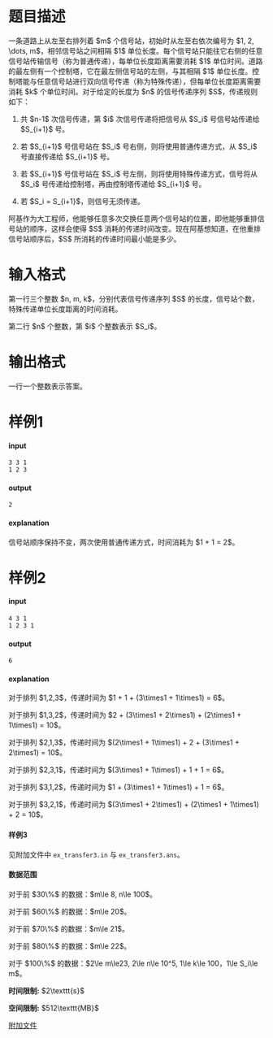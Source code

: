 # 题目描述

<p>一条道路上从左至右排列着 $m$ 个信号站，初始时从左至右依次编号为 $1, 2, \dots, m$，相邻信号站之间相隔 $1$ 单位长度。每个信号站只能往它右侧的任意信号站传输信号（称为普通传递），每单位长度距离需要消耗 $1$ 单位时间。道路的最左侧有一个控制塔，它在最左侧信号站的左侧，与其相隔 $1$ 单位长度。控制塔能与任意信号站进行双向信号传递（称为特殊传递），但每单位长度距离需要消耗 $k$ 个单位时间。对于给定的长度为 $n$ 的信号传递序列 $S$，传递规则如下：</p>
<ol><li><p>共 $n-1$ 次信号传递，第 $i$ 次信号传递将把信号从 $S_i$ 号信号站传递给 $S_{i+1}$ 号。</p>
</li>
<li><p>若 $S_{i+1}$ 号信号站在 $S_i$ 号右侧，则将使用普通传递方式，从 $S_i$ 号直接传递给 $S_{i+1}$ 号。</p>
</li>
<li><p>若 $S_{i+1}$ 号信号站在 $S_i$ 号左侧，则将使用特殊传递方式，信号将从 $S_i$ 号传递给控制塔，再由控制塔传递给 $S_{i+1}$ 号。</p>
</li>
<li><p>若 $S_i = S_{i+1}$，则信号无须传递。</p>
</li>
</ol><p>阿基作为大工程师，他能够任意多次交换任意两个信号站的位置，即他能够重排信号站的顺序，这样会使得 $S$ 消耗的传递时间改变。现在阿基想知道，在他重排信号站顺序后，$S$ 所消耗的传递时间最小能是多少。</p>

# 输入格式


<p>第一行三个整数 $n, m, k$，分别代表信号传递序列 $S$ 的长度，信号站个数，特殊传递单位长度距离的时间消耗。</p>
<p>第二行 $n$ 个整数，第 $i$ 个整数表示 $S_i$。</p>

# 输出格式


<p>一行一个整数表示答案。</p>

# 样例1


<h4>input</h4>
<pre><code class="sh_plain">3 3 1
1 2 3</code></pre>
<h4>output</h4>
<pre><code class="sh_plain">2</code></pre>
<h4>explanation</h4>
<p>信号站顺序保持不变，两次使用普通传递方式，时间消耗为 $1 + 1 = 2$。</p>

# 样例2


<h4>input</h4>
<pre><code class="sh_plain">4 3 1
1 2 3 1</code></pre>
<h4>output</h4>
<pre><code class="sh_plain">6</code></pre>
<h4>explanation</h4>
<p>对于排列 $1,2,3$，传递时间为 $1 + 1 + (3\times1 + 1\times1) = 6$。</p>
<p>对于排列 $1,3,2$，传递时间为 $2 + (3\times1 + 2\times1) + (2\times1 + 1\times1) = 10$。</p>
<p>对于排列 $2,1,3$，传递时间为 $(2\times1 + 1\times1) + 2 + (3\times1 + 2\times1) = 10$。</p>
<p>对于排列 $2,3,1$，传递时间为 $(3\times1 + 1\times1) + 1 + 1 = 6$。</p>
<p>对于排列 $3,1,2$，传递时间为 $1 + (3\times1 + 1\times1) + 1 = 6$。</p>
<p>对于排列 $3,2,1$，传递时间为 $(3\times1 + 2\times1) + (2\times1 + 1\times1) + 2 = 10$。</p>
<h4>样例3</h4>
<p>见附加文件中 <code>ex_transfer3.in</code> 与 <code>ex_transfer3.ans</code>。</p>
<h4>数据范围</h4>
<p>对于前 $30\%$ 的数据：$m\le 8, n\le 100$。</p>
<p>对于前 $60\%$ 的数据：$m\le 20$。</p>
<p>对于前 $70\%$ 的数据：$m\le 21$。</p>
<p>对于前 $80\%$ 的数据：$m\le 22$。</p>
<p>对于 $100\%$ 的数据：$2\le m\le23, 2\le n\le 10^5, 1\le k\le 100，1\le S_i\le m$。</p>
<p><strong>时间限制:</strong> $2\texttt{s}$</p>
<p><strong>空间限制:</strong> $512\texttt{MB}$</p>
<p><a href="http://uoj.ac/download.php?type=problem&amp;id=542">附加文件</a></p>
